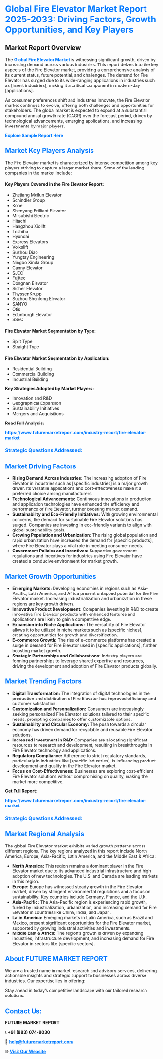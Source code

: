 <h1 style="color: #007BFF;">Global Fire Elevator Market Report 2025-2033: Driving Factors, Growth Opportunities, and Key Players</h1>

<section id="overview">
<h2>Market Report Overview</h2>
<p>The <a href="https://www.futuremarketreport.com/industry-report/fire-elevator-market" style="color: #007BFF; text-decoration: none;"><strong>Global Fire Elevator Market</strong></a> is witnessing significant growth, driven by increasing demand across various industries. This report delves into the key aspects of the Fire Elevator market, providing a comprehensive analysis of its current status, future potential, and challenges. The demand for Fire Elevator has surged due to its wide-ranging applications in industries such as [insert industries], making it a critical component in modern-day [applications].</p>
<p>As consumer preferences shift and industries innovate, the Fire Elevator market continues to evolve, offering both challenges and opportunities for stakeholders. The global market is expected to expand at a substantial compound annual growth rate (CAGR) over the forecast period, driven by technological advancements, emerging applications, and increasing investments by major players.</p>
</section>

<section id="overview">
<p><a href="https://www.futuremarketreport.com/request-sample/reportId=55021" style="color: #007BFF; text-decoration: none;"><strong>Explore Sample Report Here</strong></a></p>
</section>

<section id="key-players">
<h2 style="color: #007BFF;">Market Key Players Analysis</h2>
<p>The Fire Elevator market is characterized by intense competition among key players striving to capture a larger market share. Some of the leading companies in the market include:</p>
<h4>Key Players Covered in the Fire Elevator Report:</h4>
<ul><li>Zhejiang Meilun Elevator</li><li>Schindler Group</li><li>Kone</li><li>Shenyang Brilliant Elevator</li><li>Mitsubishi Electric</li><li>Hitachi</li><li>Hangzhou Xiolift</li><li>Toshiba</li><li>Hyundai</li><li>Express Elevators</li><li>Volkslift</li><li>Suzhou Diao</li><li>Yungtay Engineering</li><li>Ningbo Xinda Group</li><li>Canny Elevator</li><li>SJEC</li><li>Fujitec</li><li>Dongnan Elevator</li><li>Sicher Elevator</li><li>ThyssenKrupp</li><li>Suzhou Shenlong Elevator</li><li>SANYO</li><li>Otis</li><li>Edunburgh Elevator</li><li>SSEC</li></ul>
<h4>Fire Elevator Market Segmentation by Type:</h4>
<ul><li>Split Type</li><li>Straight Type</li></ul>

<h4>Fire Elevator Market Segmentation by Application:</h4>
<ul><li>Residential Building</li><li>Commercial Building</li><li>Industrial Building</li></ul>
<p><strong>Key Strategies Adopted by Market Players:</strong></p>
<ul>
<li>Innovation and R&D</li>
<li>Geographical Expansion</li>
<li>Sustainability Initiatives</li>
<li>Mergers and Acquisitions</li>
</ul>
</section>

<section>
<p><strong>Read Full Analysis: </strong></p><a href="https://www.futuremarketreport.com/industry-report/fire-elevator-market" style="color: #007BFF; text-decoration: none;"><strong>https://www.futuremarketreport.com/industry-report/fire-elevator-market</strong></a>
<h3 style="color: #007BFF;">Strategic Questions Addressed:</h3>
</section>

<section id="driving-factors">
<h2 style="color: #007BFF;">Market Driving Factors</h2>
<ul>
<li><strong>Rising Demand Across Industries:</strong> The increasing adoption of Fire Elevator in industries such as [specific industries] is a major growth driver. Its versatile applications and cost-effectiveness make it a preferred choice among manufacturers.</li>
<li><strong>Technological Advancements:</strong> Continuous innovations in production and application technologies have enhanced the efficiency and performance of Fire Elevator, further boosting market demand.</li>
<li><strong>Sustainability and Eco-Friendly Initiatives:</strong> With growing environmental concerns, the demand for sustainable Fire Elevator solutions has surged. Companies are investing in eco-friendly variants to align with global sustainability goals.</li>
<li><strong>Growing Population and Urbanization:</strong> The rising global population and rapid urbanization have increased the demand for [specific products], where Fire Elevator plays a vital role in meeting consumer needs.</li>
<li><strong>Government Policies and Incentives:</strong> Supportive government regulations and incentives for industries using Fire Elevator have created a conducive environment for market growth.</li>
</ul>
</section>

<section id="growth-opportunities">
<h2 style="color: #007BFF;">Market Growth Opportunities</h2>
<ul>
<li><strong>Emerging Markets:</strong> Developing economies in regions such as Asia-Pacific, Latin America, and Africa present untapped potential for the Fire Elevator market. Increasing industrialization and urbanization in these regions are key growth drivers.</li>
<li><strong>Innovative Product Development:</strong> Companies investing in R&D to create innovative Fire Elevator products with enhanced features and applications are likely to gain a competitive edge.</li>
<li><strong>Expansion into Niche Applications:</strong> The versatility of Fire Elevator allows it to be utilized in niche markets such as [specific niches], creating opportunities for growth and diversification.</li>
<li><strong>E-commerce Growth:</strong> The rise of e-commerce platforms has created a surge in demand for Fire Elevator used in [specific applications], further boosting market growth.</li>
<li><strong>Strategic Partnerships and Collaborations:</strong> Industry players are forming partnerships to leverage shared expertise and resources, driving the development and adoption of Fire Elevator products globally.</li>
</ul>
</section>

<section id="trending-factors">
<h2 style="color: #007BFF;">Market Trending Factors</h2>
<ul>
<li><strong>Digital Transformation:</strong> The integration of digital technologies in the production and distribution of Fire Elevator has improved efficiency and customer satisfaction.</li>
<li><strong>Customization and Personalization:</strong> Consumers are increasingly seeking personalized Fire Elevator solutions tailored to their specific needs, prompting companies to offer customizable options.</li>
<li><strong>Sustainability and Circular Economy:</strong> The push towards a circular economy has driven demand for recyclable and reusable Fire Elevator solutions.</li>
<li><strong>Increased Investment in R&D:</strong> Companies are allocating significant resources to research and development, resulting in breakthroughs in Fire Elevator technology and applications.</li>
<li><strong>Regulatory Compliance:</strong> Adherence to strict regulatory standards, particularly in industries like [specific industries], is influencing product development and quality in the Fire Elevator market.</li>
<li><strong>Focus on Cost-Effectiveness:</strong> Businesses are exploring cost-efficient Fire Elevator solutions without compromising on quality, making the market more competitive.</li>
</ul>
</section>

<section>
<p><strong>Get Full Report: </strong></p><a href="https://www.futuremarketreport.com/industry-report/fire-elevator-market" style="color: #007BFF; text-decoration: none;"><strong>https://www.futuremarketreport.com/industry-report/fire-elevator-market</strong></a>
<h3 style="color: #007BFF;">Strategic Questions Addressed:</h3>
</section>


<section id="regional-analysis">
<h2 style="color: #007BFF;">Market Regional Analysis</h2>
<p>The global Fire Elevator market exhibits varied growth patterns across different regions. The key regions analyzed in this report include North America, Europe, Asia-Pacific, Latin America, and the Middle East & Africa:</p>
<ul>
<li><strong>North America:</strong> This region remains a dominant player in the Fire Elevator market due to its advanced industrial infrastructure and high adoption of new technologies. The U.S. and Canada are leading markets in this region.</li>
<li><strong>Europe:</strong> Europe has witnessed steady growth in the Fire Elevator market, driven by stringent environmental regulations and a focus on sustainability. Key countries include Germany, France, and the U.K.</li>
<li><strong>Asia-Pacific:</strong> The Asia-Pacific region is experiencing rapid growth, fueled by industrialization, urbanization, and increasing demand for Fire Elevator in countries like China, India, and Japan.</li>
<li><strong>Latin America:</strong> Emerging markets in Latin America, such as Brazil and Mexico, present significant opportunities for the Fire Elevator market, supported by growing industrial activities and investments.</li>
<li><strong>Middle East & Africa:</strong> The region’s growth is driven by expanding industries, infrastructure development, and increasing demand for Fire Elevator in sectors like [specific sectors].</li>
</ul>
</section>

<footer>
<h2 style="color: #007BFF;">About FUTURE MARKET REPORT</h2>
<p>We are a trusted name in market research and advisory services, delivering actionable insights and strategic support to businesses across diverse industries. Our expertise lies in offering:</p>

<p>Stay ahead in today’s competitive landscape with our tailored research solutions.</p>

<h2 style="color: #007BFF;">Contact Us:</h2>
<p><strong>FUTURE MARKET REPORT</strong></p>
<p>📞 <strong>+91 (883) 074-8030</strong></p>
<p>📧 <strong><a href="mailto:help@futuremarketreport.com" style="color: #007BFF;">help@futuremarketreport.com</a></strong></p>
<p>🌐 <strong><a href="https://www.futuremarketreport.com/" style="color: #007BFF;">Visit Our Website</a></strong></p>
</footer>